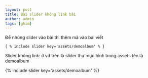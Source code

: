 ```yaml
---
layout: post
title: Bài slider không link bài
author: admin
tags: [ghim]
---
```

Để nhúng slider vào bài thì thêm mã vào bài viết
```
{ % include slider key='assets/demoalbum' % }
```
Slider không link: ở vd trên là slider thư mục hình trong assets tên là demoalbum

{% include slider key='assets/demoalbum' %}
